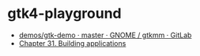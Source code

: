 gtk4-playground
===============
- [demos/gtk-demo · master · GNOME / gtkmm · GitLab](https://gitlab.gnome.org/GNOME/gtkmm/-/tree/master/demos/gtk-demo)
- [Chapter 31. Building applications](https://gnome.pages.gitlab.gnome.org/gtkmm-documentation/chapter-building-applications.html)
